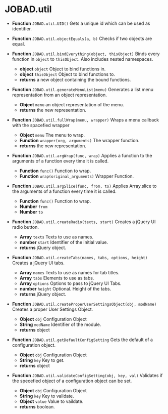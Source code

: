 # JOBAD.util

* **Function** `JOBAD.util.UID()` Gets a unique id which can be used as identifier. 
* **Function** `JOBAD.util.objectEquals(a, b)` Checks if two objects are equal. 
* **Function** `JOBAD.util.bindEverything(object, thisObject)` Binds every function in `object` to `thisObject`. Also includes nested namespaces. 
	* **object** `object` Object to bind functions in. 
	* **object** `thisObject` Object to bind functions to. 
	* **returns** a new object containing the bound functions. 
* **Function** `JOBAD.util.generateMenuList(menu)` Generates a list menu representation from an object representation. 
	* **Object** `menu` an object representation of the menu. 
	* **returns** the new representation. 
* **Function** `JOBAD.util.fullWrap(menu, wrapper)` Wraps a menu callback with the spacefied wrapper
	* **Object** `menu` The menu to wrap. 
	* **Function** `wrapper(org, arguments)` The wrapper function. 
	* **returns** the new representation. 


	
* **Function** `JOBAD.util.argWrap(func, wrap)` Applies a function to the arguments of a function every time it is called. 
	* **Function** `func()` Function to wrap. 
	* **Function** `wrap(original_arguments)` Wrapper Function. 
	
* **Function** `JOBAD.util.argSlice(func, from, to)` Applies Array.slice to the arguments of a function every time it is called. 
	* **Function** `func()` Function to wrap. 
	* **Number** `from` 
	* **Number** `to`
	

* **Function** `JOBAD.util.createRadio(texts, start)` Creates a jQuery UI radio button. 
	* **Array** `texts` Texts to use as names. 
	* **number** `start` Identifier of the initial value.  
	* **returns** jQuery object. 
* **Function** `JOBAD.util.createTabs(names, tabs, options, height)` Creates a jQuery UI tabs. 
	* **Array** `names` Texts to use as names for tab titles. 
	* **Array** `tabs` Elements to use as tabs. 
	* **Array** `options` Options to pass to jQuery UI Tabs. 
	* **number** `height` Optional. Height of the tabs. 
	* **returns** jQuery object. 


* **Function** `JOBAD.util.createProperUserSettingsObject(obj, modName)` Creates a proper User Settings Object. 
	* **Object** `obj` Configuration Object
	* **String** `modName` Identifier of the module. 
	* **returns** object
	
* **Function** `JOBAD.util.getDefaultConfigSetting` Gets the default of a configuration object. 
	* **Object** `obj` Configuration Object
	* **String** `key` Key to get. 
	* **returns** object

* **Function** `JOBAD.util.validateConfigSetting(obj, key, val)` Validates if the specefied object of a configuration object can be set. 
	* **Object** `obj` Configuration Object
	* **String** `key` Key to validate. 
	* **Object** `value` Value to vaildate. 
	* **returns** boolean. 